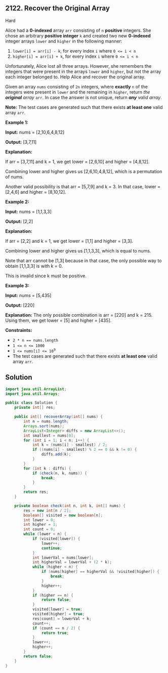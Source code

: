 ## 2122\. Recover the Original Array

Hard

Alice had a **0-indexed** array `arr` consisting of `n` **positive** integers. She chose an arbitrary **positive integer** `k` and created two new **0-indexed** integer arrays `lower` and `higher` in the following manner:

1.  `lower[i] = arr[i] - k`, for every index `i` where `0 <= i < n`
2.  `higher[i] = arr[i] + k`, for every index `i` where `0 <= i < n`

Unfortunately, Alice lost all three arrays. However, she remembers the integers that were present in the arrays `lower` and `higher`, but not the array each integer belonged to. Help Alice and recover the original array.

Given an array `nums` consisting of `2n` integers, where **exactly** `n` of the integers were present in `lower` and the remaining in `higher`, return _the **original** array_ `arr`. In case the answer is not unique, return _**any** valid array_.

**Note:** The test cases are generated such that there exists **at least one** valid array `arr`.

**Example 1:**

**Input:** nums = [2,10,6,4,8,12]

**Output:** [3,7,11]

**Explanation:** 

If arr = [3,7,11] and k = 1, we get lower = [2,6,10] and higher = [4,8,12]. 

Combining lower and higher gives us [2,6,10,4,8,12], which is a permutation of nums. 

Another valid possibility is that arr = [5,7,9] and k = 3. In that case, lower = [2,4,6] and higher = [8,10,12].

**Example 2:**

**Input:** nums = [1,1,3,3]

**Output:** [2,2]

**Explanation:** 

If arr = [2,2] and k = 1, we get lower = [1,1] and higher = [3,3]. 

Combining lower and higher gives us [1,1,3,3], which is equal to nums. 

Note that arr cannot be [1,3] because in that case, the only possible way to obtain [1,1,3,3] is with k = 0. 

This is invalid since k must be positive.

**Example 3:**

**Input:** nums = [5,435]

**Output:** [220]

**Explanation:** The only possible combination is arr = [220] and k = 215. Using them, we get lower = [5] and higher = [435].

**Constraints:**

*   `2 * n == nums.length`
*   `1 <= n <= 1000`
*   <code>1 <= nums[i] <= 10<sup>9</sup></code>
*   The test cases are generated such that there exists **at least one** valid array `arr`.

## Solution

```java
import java.util.ArrayList;
import java.util.Arrays;

public class Solution {
    private int[] res;

    public int[] recoverArray(int[] nums) {
        int n = nums.length;
        Arrays.sort(nums);
        ArrayList<Integer> diffs = new ArrayList<>();
        int smallest = nums[0];
        for (int i = 1; i < n; i++) {
            int k = (nums[i] - smallest) / 2;
            if ((nums[i] - smallest) % 2 == 0 && k != 0) {
                diffs.add(k);
            }
        }
        for (int k : diffs) {
            if (check(n, k, nums)) {
                break;
            }
        }
        return res;
    }

    private boolean check(int n, int k, int[] nums) {
        res = new int[n / 2];
        boolean[] visited = new boolean[n];
        int lower = 0;
        int higher = 1;
        int count = 0;
        while (lower < n) {
            if (visited[lower]) {
                lower++;
                continue;
            }
            int lowerVal = nums[lower];
            int higherVal = lowerVal + (2 * k);
            while (higher < n) {
                if (nums[higher] == higherVal && !visited[higher]) {
                    break;
                }
                higher++;
            }
            if (higher == n) {
                return false;
            }
            visited[lower] = true;
            visited[higher] = true;
            res[count] = lowerVal + k;
            count++;
            if (count == n / 2) {
                return true;
            }
            lower++;
            higher++;
        }
        return false;
    }
}
```